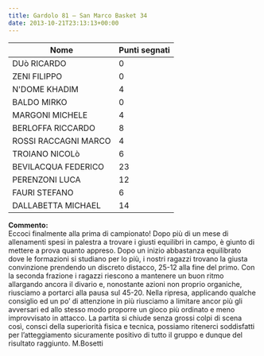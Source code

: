 ```yaml
---
title: Gardolo 81 – San Marco Basket 34
date: 2013-10-21T23:13:13+00:00
---
```

| **Nome** | **Punti segnati** |
| -------- | ----------------- |
| DUò RICARDO | 0 |
| ZENI FILIPPO | 0 |
| N'DOME KHADIM | 4 |
| BALDO MIRKO | 0 |
| MARGONI MICHELE | 4 |
| BERLOFFA RICCARDO | 8 |
| ROSSI RACCAGNI MARCO | 4 |
| TROIANO NICOLò | 6 |
| BEVILACQUA FEDERICO | 23 |
| PERENZONI LUCA | 12 |
| FAURI STEFANO | 6 |
| DALLABETTA MICHAEL | 14 |

**Commento:**  
Eccoci finalmente alla prima di campionato! Dopo più di un mese di allenamenti spesi in palestra a trovare i giusti equilibri in campo, è giunto di mettere a prova quanto appreso. Dopo un inizio abbastanza equilibrato dove le formazioni si studiano per lo più, i nostri ragazzi trovano la giusta convinzione prendendo un discreto distacco, 25-12 alla fine del primo. Con la seconda frazione i ragazzi riescono a mantenere un buon ritmo allargando ancora il divario e, nonostante azioni non proprio organiche, riusciamo a portarci alla pausa sul 45-20. Nella ripresa, applicando qualche consiglio ed un po’ di attenzione in più riusciamo a limitare ancor più gli avversari ed allo stesso modo proporre un gioco più ordinato e meno improvvisato in attacco. La partita si chiude senza grossi colpi di scena così, consci della superiorità fisica e tecnica, possiamo ritenerci soddisfatti per l’atteggiamento sicuramente positivo di tutto il gruppo e dunque del risultato raggiunto. M.Bosetti
